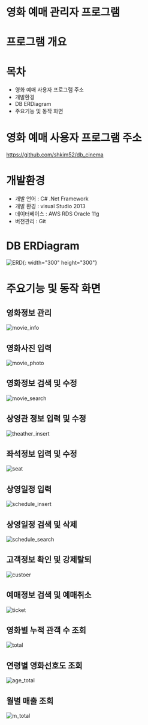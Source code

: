 # 영화 예매 관리자 프로그램

# 프로그램 개요

# 목차
- 영화 예매 사용자 프로그램 주소
- 개발환경
- DB ERDiagram
- 주요기능 및 동작 화면

# 영화 예매 사용자 프로그램 주소
https://github.com/shkim52/db_cinema

# 개발환경
- 개발 언어 : C# .Net Framework
- 개발 환경 : visual Studio 2013
- 데이터베이스 : AWS RDS Oracle 11g
- 버전관리 : Git

# DB ERDiagram
![ERD](./image/ERD.png){: width="300" height="300"}

# 주요기능 및 동작 화면
## 영화정보 관리
![movie_info](./image/movie_info.jpg)

## 영화사진 입력
![movie_photo](./image/movie_photo.jpg)

## 영화정보 검색 및 수정
![movie_search](./image/movie_search.jpg)

## 상영관 정보 입력 및 수정
![theather_insert](./image/theather_insert.jpg)

## 좌석정보 입력 및 수정
![seat](./image/seat.jpg)

## 상영일정 입력
![schedule_insert](./image/schedule_insert.jpg)

## 상영일정 검색 및 삭제
![schedule_search](./image/schedule_search.jpg)

## 고객정보 확인 및 강제탈퇴
![custoer](./image/custoer.jpg)

## 예매정보 검색 및 예매취소
![ticket](./image/ticket.jpg)

## 영화별 누적 관객 수 조회
![total](./image/total.jpg)

## 연령별 영화선호도 조회
![age_total](./image/age_total.jpg)

## 월별 매출 조회
![m_total](./image/m_total.jpg)


